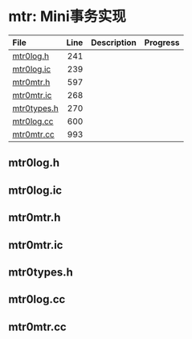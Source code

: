 # mtr: Mini事务实现

|File|Line|Description|Progress|
|:---|---:|:---|:---|
| [mtr0log.h](#mtr0log.h)                |   241 |||
| [mtr0log.ic](#mtr0log.ic)              |   239 |||
| [mtr0mtr.h](#mtr0mtr.h)                |   597 |||
| [mtr0mtr.ic](#mtr0mtr.ic)              |   268 |||
| [mtr0types.h](#mtr0types.h)            |   270 |||
| [mtr0log.cc](#mtr0log.cc)  |   600 |||
| [mtr0mtr.cc](#mtr0mtr.cc)  |   993 |||


## mtr0log.h
<span id="mtr0log.h" />

## mtr0log.ic
<span id="mtr0log.ic" />

## mtr0mtr.h
<span id="mtr0mtr.h" />

## mtr0mtr.ic
<span id="mtr0mtr.ic" />

## mtr0types.h
<span id="mtr0types.h" />

## mtr0log.cc
<span id="mtr0log.cc" />

## mtr0mtr.cc
<span id="mtr0mtr.cc" />
